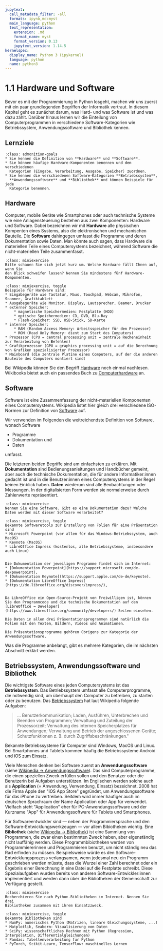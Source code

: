 ```yaml
---
jupytext:
  cell_metadata_filter: -all
  formats: ipynb,md:myst
  main_language: python
  text_representation:
    extension: .md
    format_name: myst
    format_version: 0.13
    jupytext_version: 1.14.5
kernelspec:
  display_name: Python 3 (ipykernel)
  language: python
  name: python3
---
```


# 1.1 Hardware und Software

Bevor es mit der Programmierung in Python losgeht, machen wir uns zuerst mit
ein paar grundlegenden Begriffen der Informatik vertraut. In diesem Kapitel geht
es zunächst darum, was Hard- und was Software ist und was dazu zählt. Darüber
hinaus lernen wir die Einteilung von Computerprogrammen in verschiedene
Software-Kategorien wie Betriebssystem, Anwendungssoftware und Bibliothek
kennen.

## Lernziele

```{admonition} Lernziele
:class: admonition-goals
* Sie kennen die Definition von **Hardware** und **Software**. 
* Sie können häufige Hardware-Komponenten benennen und den verschiedenen
  Kategorien (Eingabe, Verarbeitung, Ausgabe, Speicher) zuordnen.
* Sie kennen die verschiedenen Software-Kategorien **Betriebssystem**,
  **Anwendungssoftware** und **Bibliothek** und können Beispiele für jede
  Kategorie benennen.
```

## Hardware

Computer, mobile Geräte wie Smartphones oder auch technische Systeme wie eine
Anlagensteuerung bestehen aus zwei Komponenten: Hardware und Software. Dabei
bezeichnen wir mit **Hardware** alle physischen Kompenten eines Systems, also
die elektronischen und mechanischen Bauteile. Die **Software** dahingegen
umfasst die Programme und deren Dokumentation sowie Daten. Man könnte auch
sagen, dass Hardware die materiellen Teile eines Computersystems bezeichnet,
während Software die nicht-materiellen Teile zusammenfasst. 

```{admonition} Mini-Übung
:class: miniexercise
Bitte schauen Sie sich jetzt kurz um. Welche Hardware fällt Ihnen auf, wenn Sie
den Blick schweifen lassen? Nennen Sie mindestens fünf Hardware-Komponenten.
```

```{admonition} Lösung
:class: miniexercise, toggle
Beispiele für Hardware sind:
* Eingabegeräte wie Tastatur, Maus, Touchpad, Webcam, Mikrofon, Scanner, Grafiktablett
* Ausgabegeräte wie Monitor, Display, Lautsprecher, Beamer, Drucker
* externer Speicher: 
    * magnetische Speichermedien: Festplatte (HDD)
    * optische Speichermedien: CD, DVD, Blu-Ray
    * Flash-Speicher: SSD, USB-Stick, SD-Karte
* interner Speicher: 
    * RAM (Random Access Memory: Arbeitsspeicher für den Prozessor)
    * ROM (Read Only Memory: dient zum Start des Computers)
* Prozessor (CPU = central processing unit = zentrale Recheneinheit zur Verarbeitung von Befehlen)
* Grafikprozessor (GPU = graphics processing unit = auf die Berechnung von Grafiken spezialisierter Prozessor)
* Mainboard (die zentrale Platine eines Computers, auf der die anderen Bauteile des Computers montiert sind)
```

Bei Wikipedia können Sie den Begriff
[Hardware](https://de.wikipedia.org/wiki/Hardware) noch einmal nachlesen.
Wikibooks bietet auch ein passendes Buch zu
[Computerhardware](https://de.wikibooks.org/wiki/Computerhardware) an.

## Software 

Software ist eine Zusammenfassung der nicht-materiellen Komponenten eines
Computersystems. Wikipedia listet hier gleich drei verschiedene ISO-Normen zur
Definition von [Software](https://de.wikipedia.org/wiki/Software) auf.

Wir verwenden im Folgenden die weitreichendste Definition von Software, wonach
Software

* Programme
* Dokumentation und
* Daten

umfasst.

Die letzteren beiden Begriffe sind am einfachsten zu erklären. Mit
**Dokumentation** sind Bedienungsanleitungen und Handbücher gemeint, aber auch
die technische Dokumentation, die für andere Informatiker:innen gedacht ist und
in die Benutzer:innen eines Computersystems in der Regel keinen Einblick haben.
**Daten** wiederum sind alle Beobachtungen oder Messungen. In der
digitalisierten Form werden sie normalerweise durch Zahlenwerte repräsentiert.

```{admonition} Mini-Übung
:class: miniexercise
Nennen Sie eine Software. Gibt es eine Dokumentation dazu? Welche Daten werden mit dieser Software verarbeitet?
```
```{admonition} Lösung
:class: miniexercise, toggle
Bekannte Softwaretools zur Erstellung von Folien für eine Präsentation sind
* Microsoft Powerpoint (vor allem für das Windows-Betriebssystem, auch MacOS)
* Keynote (MacOS)
* LibreOffice Impress (kostenlos, alle Betriebssysteme, insbesondere auch Linux)


Die Dokumentation der jeweiligen Programme findet sich im Internet:
* [Dokumentation Powerpoint](https://support.microsoft.com/de-de/powerpoint),
* [Dokumentation Keynote](https://support.apple.com/de-de/keynote). 
* [Dokumentation LibreOffice Impress](https://de.libreoffice.org/discover/impress/), 


Da LibreOffice ein Open-Source-Projekt von Freiwilligen ist, können Sie den Programmcode und die technische Dokumentation auf den [LibreOffice → Developer](https://www.libreoffice.org/community/developers/) Seiten einsehen.

Die Daten in allen drei Präsentationsprogrammen sind natürlich die Folien mit den Texten, Bildern, Videos und Animationen.

Die Präsentationsprogramme gehören übrigens zur Kategorie der Anwendungssoftware.
```

Was die Programme anbelangt, gibt es mehrere Kategorien, die im nächsten
Abschnitt erklärt werden.

## Betriebssystem, Anwendungssoftware und Bibliothek

Die wichtigste Software eines jeden Computersystems ist das **Betriebssystem**.
Das Betriebssystem umfasst alle Computerprogramme, die notwendig sind, um
überhaupt den Computer zu betreiben, zu starten oder zu benutzen. Das
[Betriebssystem](https://de.wikipedia.org/wiki/Betriebssystem) hat laut
Wikipedia folgende Aufgaben: 

> ... Benutzerkommunikation; Laden, Ausführen, Unterbrechen und Beenden von
  Programmen; Verwaltung und Zuteilung der Prozessorzeit; Verwaltung des
  internen Speicherplatzes für Anwendungen; Verwaltung und Betrieb der
  angeschlossenen Geräte; Schutzfunktionen z. B. durch Zugriffsbeschränkungen."

Bekannte Betriebssysteme für Computer sind Windows, MacOS und Linux. Bei
Smartphones und Tablets kommen häufig die Betriebssysteme Android und iOS zum
Einsatz.

Viele Menschen denken bei Software zuerst an **Anwendungssoftware** (siehe
[Wikipedia → Anwendungssoftware](https://de.wikipedia.org/wiki/Anwendungssoftware)).
Das sind Computerprogramme, die einen speziellen Zweck erfüllen sollen und den
Benutzer oder die Benutzerin bei Aufgaben unterstützen. Im Englischen werden
solche auch als **Application** (= Anwendung, Verwendung,
Einsatz) bezeichnet. 2008 hat die Firma Apple den "iOS App Store" gegründet, um
Anwendungssoftware für das iPhone zu vertreiben. Seitdem wird immer häufiger
auch im deutschen Sprachraum der Name Application oder App für verwendet.
Vielfach steht "Application" eher für PC-Anwendungssoftware und der Kurzname
"App" für Anwendungssoftware für Tablets und Smartphones.

Für Softwareentwickler sind — neben der Programmiersprache und den
Software-Entwicklungswerkzeugen — vor allem Bibiotheken wichtig. Eine
**Bibliothek** (siehe
[Wikipedia → Bibliothek](https://de.wikipedia.org/wiki/Programmbibliothek)) ist eine
Sammlung von Programmen, die zwar einen bestimmten Zweck haben, aber
eigenständig nicht lauffähig werden. Diese Programmbibiotheken werden von
Programmiererinnen und Programmieren benutzt, um nicht ständig neu das Rad
erfinden zu müssen. Beispielsweise würde es den Software-Entwicklungsprozess
verlangsamen, wenn jedesmal neu ein Programm geschrieben werden müsste, dass die
Wurzel einer Zahl berechnet oder ein Ergebnis einer Berechnung in eine Datei auf
die Festplatte schreibt. Diese Spezialaufgaben wurden bereits von anderen
Software-Entwickler:innen implementiert und werden dann über die Bibliotheken
der Gemeinschaft zur Verfügung gestellt.

```{admonition} Mini-Übung
:class: miniexercise
Recherchieren Sie nach Python-Bibliotheken im Internet. Nennen Sie drei
Bibliotheken zusammen mit ihrem Einsatzzweck.
```
```{admonition} Lösung
:class: miniexercise, toggle
Bekannte Bibliotheken sind
* NumPy: numerisches Python (Matrizen, lineare Gleichungssysteme, ...)
* Matplotlib, Seaborn: Visualisierung von Daten
* SciPy: wissenschaftliches Rechnen mit Python (Regression, Interpolation, Differentialgleichungen)
* Pandas: Tabellenverarbeitung für Python
* PyTorch, Scikit-Learn, TensorFlow: maschinelles Lernen
```


